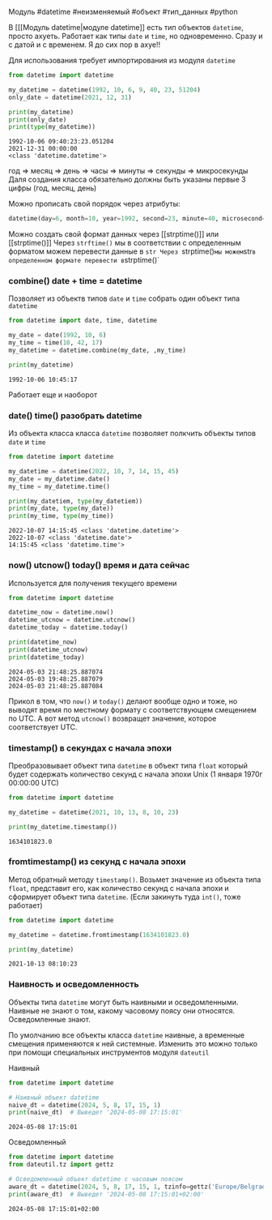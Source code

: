 Модуль #datetime #неизменяемый #объект #тип_данных #python 


В [[[Модуль datetime|модуле datetime]] есть тип объектов `datetime`, просто ахуеть.
Работает как типы `date` и `time`, но одновременно. Сразу и с датой и с временем. Я до сих пор в ахуе!!

Для использования требует импортирования из модуля `datetime`
```python
from datetime import datetime

my_datetime = datetime(1992, 10, 6, 9, 40, 23, 51204)
only_date = datetime(2021, 12, 31)

print(my_datetime)
print(only_date)
print(type(my_datetime))
```
```
1992-10-06 09:40:23:23.051204
2021-12-31 00:00:00
<class 'datetime.datetime'>
```
год => месяц => день => часы => минуты => секунды => микросекунды
Даля создания класса обязательно должны быть указаны первые 3 цифры (год, месяц, день)

Можно прописать свой порядок через атрибуты:
```python
datetime(day=6, month=10, year=1992, second=23, minute=40, microsecond=51204, hour=9)
```

Можно создать свой формат данных через [[strptime()]] или [[strptime()]]
Через `strftime()` мы в соответствии с определенным форматом можем перевести данные в `str
Через `strptime()` мы можем `str` в определенном формате перевести в `strptime()`
### combine() date + time = datetime
Позволяет из объектв типов `date` и `time` собрать один объект типа `datetime`
```python
from datetime import date, time, datetime

my_date = date(1992, 10, 6)
my_time = time(10, 42, 17)
my_datetime = datetime.combine(my_date, ,my_time)

print(my_datetime)
```
```
1992-10-06 10:45:17
```
 Работает еще и наоборот

### date() time() разобрать datetime
Из объекта класса класса `datetime` позволяет полкчить объекты типов `date` и `time`
```python
from datetime import datetime

my_datetime = datetime(2022, 10, 7, 14, 15, 45)
my_date = my_datetime.date()
my_time = my_datetime.time()

print(my_datetiem, type(my_datetiem))
print(my_date, type(my_date))
print(my_time, type(my_time))
```
```
2022-10-07 14:15:45 <class 'datetime.datetime'>
2022-10-07 <class 'datetime.date'>
14:15:45 <class 'datetime.time'>
```

### now() utcnow() today() время и дата сейчас
Используется для получения текущего времени
```python
from datetime import datetime

datetime_now = datetime.now()
datetime_utcnow = datetime.utcnow()
datetime_today = datetime.today()

print(datetime_now)
print(datetime_utcnow)
print(datetime_today)
```
```
2024-05-03 21:48:25.887074
2024-05-03 19:48:25.887079
2024-05-03 21:48:25.887084
```
Прикол в том, что `now()` и `today()` делают вообще одно и тоже, но выводят время по местному формату с соответствующем смещением по UTC.
А вот метод `utcnow()` возвращет значение, которое соответствует UTC.

### timestamp() в секундах с начала эпохи
Преобразовывает объект типа `datetime` в объект типа `float` который будет содержать количество секунд с начала эпохи Unix (1 января 1970г 00:00:00 UTC)
```python
from datetime import datetime

my_datetime = datetime(2021, 10, 13, 8, 10, 23)

print(my_datetime.timestamp())
```
```
1634101823.0
```

### fromtimestamp() из секунд с начала эпохи
Метод обратный методу `timestamp()`. Возьмет значение из объекта типа `float`, представит его, как количество секунд с начала эпохи и сформирует объект типа `datetime`. (Если закинуть туда `int()`, тоже работает)
```python
from datetime import datetime

my_datetime = datetime.fromtimestamp(1634101823.0)

print(my_datetime)
```
```
2021-10-13 08:10:23
```



### Наивность и осведомленность

Объекты типа `datetime` могут быть наивными и осведомленными.
Наивные не знают о том, какому часовому поясу они относятся.
Осведомленные знают.

По умолчанию все объекты класса `datetime` наивные, а временные смещения применяются к ней системные. Изменить это можно только при помощи специальных инструментов модуля `dateutil`

Наивный
```python
from datetime import datetime

# Наивный объект datetime
naive_dt = datetime(2024, 5, 8, 17, 15, 1)
print(naive_dt)  # Выведет '2024-05-08 17:15:01'
```
```
2024-05-08 17:15:01
```
Осведомленный
```python
from datetime import datetime
from dateutil.tz import gettz

# Осведомленный объект datetime с часовым поясом
aware_dt = datetime(2024, 5, 8, 17, 15, 1, tzinfo=gettz('Europe/Belgrade'))
print(aware_dt)  # Выведет '2024-05-08 17:15:01+02:00'
```
```
2024-05-08 17:15:01+02:00
```